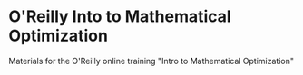 # O'Reilly Into to Mathematical Optimization 

Materials for the O'Reilly online training "Intro to Mathematical Optimization"
